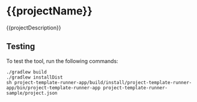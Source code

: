 # {{projectName}}

{{projectDescription}}

## Testing

To test the tool, run the following commands:

```
./gradlew build
./gradlew installDist
sh project-template-runner-app/build/install/project-template-runner-app/bin/project-template-runner-app project-template-runner-sample/project.json
```
